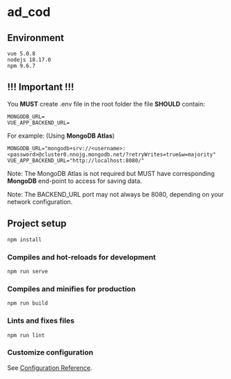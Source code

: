 # ad_cod

## Environment
```
vue 5.0.8
nodejs 18.17.0
npm 9.6.7
```

## !!! Important !!!

You **MUST** create .env file in the root folder
the file **SHOULD** contain:
```
MONGODB_URL=
VUE_APP_BACKEND_URL=
```
For example: (Using **MongoDB Atlas**)
```
MONGODB_URL="mongodb+srv://<username>:<password>@cluster0.nnojg.mongodb.net/?retryWrites=true&w=majority"
VUE_APP_BACKEND_URL="http://localhost:8080/"
```
Note: The MongoDB Atlas is not required but MUST have corresponding **MongoDB** end-point to access for saving data.

Note: The BACKEND_URL port may not always be 8080, depending on your network configuration.

## Project setup
```
npm install
```

### Compiles and hot-reloads for development
```
npm run serve
```

### Compiles and minifies for production
```
npm run build
```

### Lints and fixes files
```
npm run lint
```

### Customize configuration
See [Configuration Reference](https://cli.vuejs.org/config/).
